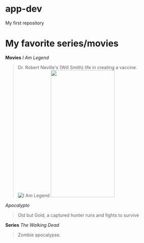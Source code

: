 # app-dev
My first repository
# My favorite series/movies

**Movies**
*I Am Legend*
> Dr. Robert Neville's (Will Smith) life in creating a vaccine.
![I Am Legend](https://github.com/Frraannss/app-dev/assets/152124973/329823c7-2a95-46e4-a355-01e2b313dac5)
> <img src="https://github.com/Frraannss/app-dev/assets/152124973/329823c7-2a95-46e4-a355-01e2b313dac5" width="200" height="400" />


*Apocalypto*
> Old  but Gold, a captured hunter runs and fights to survive

**Series**
*The Walking Dead*
> Zombie apocalypse.

